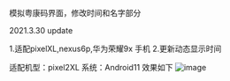 模拟粤康码界面，修改时间和名字部分

2021.3.30 update

1.适配pixelXL,nexus6p,华为荣耀9x 手机
2.更新动态显示时间

适配机型：pixel2XL
系统：Android11
效果如下
![image](https://github.com/yhm2046/AutoScreenshoot/blob/master/img/screenshoot.jpg)
